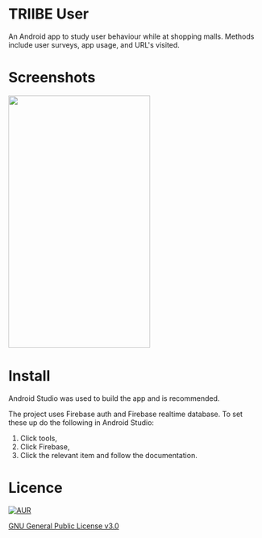 # TRIIBE User
An Android app to study user behaviour while at shopping malls. Methods include user surveys, app usage, and URL's visited.

# Screenshots
<img src="https://cloud.githubusercontent.com/assets/15829736/22179987/4884ceb6-e0b7-11e6-87c2-df6b0406b966.png" height="500" width="281">

# Install
Android Studio was used to build the app and is recommended.

The project uses Firebase auth and Firebase realtime database. To set these up do the following in Android Studio:

1. Click tools,
2. Click Firebase,
3. Click the relevant item and follow the documentation.

# Licence
[![AUR](https://img.shields.io/aur/license/yaourt.svg)]()

[GNU General Public License v3.0](http://choosealicense.com/licenses/gpl-3.0/)